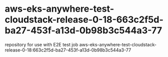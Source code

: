 # aws-eks-anywhere-test-cloudstack-release-0-18-663c2f5d-ba27-453f-a13d-0b98b3c544a3-77
repository for use with E2E test job aws-eks-anywhere-test-cloudstack-release-0-18:663c2f5d-ba27-453f-a13d-0b98b3c544a3-77
